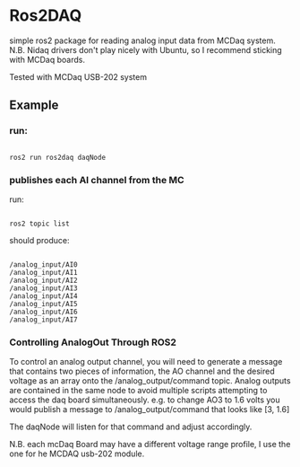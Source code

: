 # Ros2DAQ
simple ros2 package for reading analog input data from MCDaq system. N.B. Nidaq drivers don't play nicely with Ubuntu, so I recommend sticking with MCDaq boards.

Tested with MCDaq USB-202 system

## Example

### run:
```

ros2 run ros2daq daqNode

```

### publishes each AI channel from the MC
run:
```

ros2 topic list

```

should produce:

```

/analog_input/AI0
/analog_input/AI1
/analog_input/AI2
/analog_input/AI3
/analog_input/AI4
/analog_input/AI5
/analog_input/AI6
/analog_input/AI7

```
### Controlling AnalogOut Through ROS2
To control an analog output channel, you will need to generate a message that contains two pieces of information, the AO channel and the desired voltage as an array
onto the /analog_output/command topic.  Analog outputs are contained in the same node to avoid multiple scripts attempting to access the daq board simultaneously.
e.g. to change AO3 to 1.6 volts you would publish a message to /analog_output/command that looks like [3, 1.6] 

The daqNode will listen for that command and adjust accordingly.  

N.B. each mcDaq Board may have a different voltage range profile, I use the one for he MCDAQ usb-202 module.


